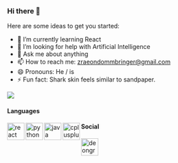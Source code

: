 
### Hi there 👋
<!--
**Anonymous616/Anonymous616** is a ✨ _special_ ✨ repository because its `README.md` (this file) appears on your GitHub profile.-->

Here are some ideas to get you started:
<!--- 🔭 I’m currently working on ... -->
- 🌱 I’m currently learning React<!--- 👯 I’m looking to collaborate on ... -->
- 🤔 I’m looking for help with Artificial Intelligence
- 💬 Ask me about anything
- 📫 How to reach me: zraeondommbringer@gmail.com
- 😄 Pronouns: He / is
- ⚡ Fun fact: Shark skin feels similar to sandpaper.


<img src="https://github-readme-stats.vercel.app/api?username=Anonymous616&&show_icons=true&title_color=39cccc&icon_color=39cccc&text_color=39cccc&bg_color=001f3f"/>

#### Languages
<img align="left" src="https://cdn.jsdelivr.net/npm/simple-icons@3.0.1/icons/react.svg" alt="react" height="40" width="40" />
<img align="left" src="https://cdn.jsdelivr.net/npm/simple-icons@3.0.1/icons/python.svg" alt="python" height="40" width="40" />
<img align="left" src="https://cdn.jsdelivr.net/npm/simple-icons@3.0.1/icons/java.svg" alt="java" height="40" width="40" />
<img align="left" src="https://cdn.jsdelivr.net/npm/simple-icons@3.0.1/icons/cpp.svg" alt="cplusplus" height="40" width="40" />


#### Social
<a href="https://raw.githubusercontent.com/github/explore/80688e429a7d4ef2fca1e82350fe8e3517d3494d/topics/linkedin/linkedin.png" target="blank"><img align="left" src="https://cdn.jsdelivr.net/npm/simple-icons@3.0.1/icons/linkedin.svg" alt="deongracias" height="40" width="40" /></a>
